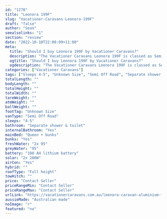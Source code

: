 ```yaml
---
id: "1278"
title: "Leonora 199F"
slug: "Vacationer-Caravans-Leonora-199F"
draft: "false"
author: "Sean"
seealsolinks: "1"
section: "review"
date: "2022-10-10T22:00:09+11:00"
meta:
  title: "Should I buy Leonora 199F by Vacationer Caravans?"
  description: "The Vacationer Caravans Leonora 199F is classed as Semi Off Road, and sleeps 4-5 people. It is Australian made and comes in at Unknown Size. It generally has Separate shower & toilet."
  ogtitle: "Should I buy Leonora 199F by Vacationer Caravans?"
  ogdescription: "The Vacationer Caravans Leonora 199F is classed as Semi Off Road, and sleeps 4-5 people. It is Australian made and comes in at Unknown Size. It generally has Separate shower & toilet."
categories: ["Vacationer Caravans"]
tags: ["Sleeps 4-5", "Unknown Size", "Semi Off Road", "Separate shower & toilet", "Full height", "Price Unknown", "Australian made"]
totalLength: ""
bodyLength: ""
totalHeight: ""
totalWidth: ""
tareWeight: ""
atmWeight: ""
ballWeight: ""
footTag: "Unknown Size"
vanType: "Semi Off Road"
sleeps: "4-5"
bathroom: "Separate shower & toilet"
internalBathroom: "Yes"
mainBed: "Queen + bunks"
bunks: "Yes"
freshWater: "2x 95"
greyWater: "95"
battery: "100 AH lithium battery"
solar: "2x 200W"
airCon: "Yes"
hybrid: ""
roofType: "Full height"
towHitch: ""
price: "Contact Seller"
priceRangeMin: "Contact Seller"
priceRangeMax: "Contact Seller"
urlLink: "https://vacationercaravans.com.au/leonora-caravan-aluminium-frame-touring/"
aussieMade: "Australian made"
noImage: "r"
featured: "no"
---
```

